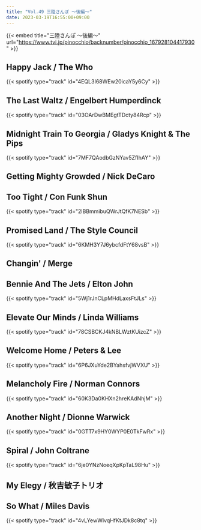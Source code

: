 ```yaml
---
title: "Vol.49 三陸さんぽ 〜後編〜"
date: 2023-03-19T16:55:00+09:00
---
```


{{< embed title="三陸さんぽ 〜後編〜" url="https://www.tvi.jp/pinocchio/backnumber/pinocchio_167928104417930" >}}

## Happy Jack / The Who
{{< spotify type="track" id="4EQL3I68WEw20icaY5y6Cy" >}}

## The Last Waltz / Engelbert Humperdinck
{{< spotify type="track" id="03OArDwBMEgtTDcty84Rcp" >}}

## Midnight Train To Georgia / Gladys Knight & The Pips
{{< spotify type="track" id="7MF7QAodbGzNYav5ZfIhAY" >}}

## Getting Mighty Growded / Nick DeCaro

## Too Tight / Con Funk Shun
{{< spotify type="track" id="2lBBmmibuQWrJtQfK7NESb" >}}

## Promised Land / The Style Council
{{< spotify type="track" id="6KMH3Y7J6ybcfdFtY68vsB" >}}

## Changin' / Merge

## Bennie And The Jets / Elton John
{{< spotify type="track" id="5Wj1rJnCLpMHdLaxsFtJLs" >}}

## Elevate Our Minds / Linda Williams
{{< spotify type="track" id="78CSBCKJ4kNBLWztKUizcZ" >}}

## Welcome Home / Peters & Lee
{{< spotify type="track" id="6P6JXuYde2BYahsfvjWVXU" >}}

## Melancholy Fire / Norman Connors
{{< spotify type="track" id="60K3Da0KHXn2hreKAdNhjM" >}}

## Another Night / Dionne Warwick
{{< spotify type="track" id="0GTT7x9HY0WYP0E0TkFwRx" >}}

## Spiral / John Coltrane
{{< spotify type="track" id="6je0YNzNoeqXpKpTaL98Hu" >}}

## My Elegy / 秋吉敏子トリオ

## So What / Miles Davis
{{< spotify type="track" id="4vLYewWIvqHfKtJDk8c8tq" >}}
